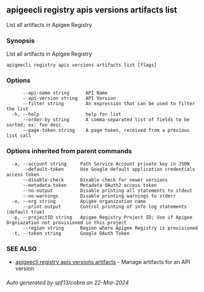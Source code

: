 ## apigeecli registry apis versions artifacts list

List all artifacts in Apigee Registry

### Synopsis

List all artifacts in Apigee Registry

```
apigeecli registry apis versions artifacts list [flags]
```

### Options

```
      --api-name string      API Name
      --api-version string   API Version
      --filter string        An expression that can be used to filter the list
  -h, --help                 help for list
      --order-by string      A comma-separated list of fields to be sorted; ex: foo desc
      --page-token string    A page token, received from a previous list call
```

### Options inherited from parent commands

```
  -a, --account string     Path Service Account private key in JSON
      --default-token      Use Google default application credentials access token
      --disable-check      Disable check for newer versions
      --metadata-token     Metadata OAuth2 access token
      --no-output          Disable printing all statements to stdout
      --no-warnings        Disable printing warnings to stderr
  -o, --org string         Apigee organization name
      --print-output       Control printing of info log statements (default true)
  -p, --projectID string   Apigee Registry Project ID; Use if Apigee Orgniazation not provisioned in this project
      --region string      Region where Apigee Registry is provisioned
  -t, --token string       Google OAuth Token
```

### SEE ALSO

* [apigeecli registry apis versions artifacts](apigeecli_registry_apis_versions_artifacts.md)	 - Manage artifacts for an API version

###### Auto generated by spf13/cobra on 22-Mar-2024

